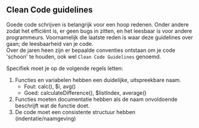 ## Clean Code guidelines

Goede code schrijven is belangrijk voor een hoop redenen. Onder andere zodat het efficiënt is, er geen bugs in zitten, en het leesbaar is voor andere programmeurs. Voornamelijk die laatste reden is waar deze guidelines over gaan; de leesbaarheid van je code.  
Over de jaren heen zijn er bepaalde conventies ontstaan om je code 'schoon' te houden, ook wel `Clean Code Guidelines` genoemd. 


Specifiek moet je op de volgende regels letten:
1. Functies en variabelen hebben een duidelijke, uitspreekbare naam. 
    - Fout: calc(), $i, avg()
    - Goed: calculateDifference(), $listIndex, average() 
2. Functies moeten documentatie hebben als de naam onvoldoende beschrijft wat de functie doet. 
3. De code moet een consistente structuur hebben (indentatie/naamgeving)



